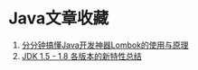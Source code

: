 # Java文章收藏
1. [分分钟搞懂Java开发神器Lombok的使用与原理](https://mp.weixin.qq.com/s/lAC0rvUG24e1O8xhq5mGQA)
2. [JDK 1.5 - 1.8 各版本的新特性总结](http://blog.didispace.com/JDK1-5-JDK1-8%E5%90%84%E7%89%88%E6%9C%AC%E6%96%B0%E7%89%B9%E6%80%A7%E7%9A%84%E6%80%BB%E7%BB%93/)